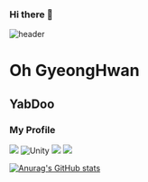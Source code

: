 ### Hi there 👋
![header](https://capsule-render.vercel.app/api?type=waving&color=black&height=300&section=header&text=This%20Is%20YabDoo%&fontSize=90&fontAlignY=38&desc=My%20First%20Profile%20!&descAlignY=51&descAlign=62)

# Oh GyeongHwan
## YabDoo
### My Profile
<img src="https://img.shields.io/badge/CSharp-239120?style=flat-square&logo=C#&logoColor=white"/>
<img alt="Unity" src ="https://img.shields.io/badge/Unity-FAFAFA.svg?&style=for-the-badge&logo=Unity&logoColor=black"/>
<img src="https://img.shields.io/badge/Github-181717?style=flat-square&logo=Github&logoColor=white"/>
<img src="https://img.shields.io/badge/SourceTree-0052CC?style=flat-square&logo=SourceTree&logoColor=white"/>

[![Anurag's GitHub stats](https://github-readme-stats.vercel.app/api?username=yabidooooo&show_icons=true&theme=radical&count_private=true&include_all_commits=true)](https://github.com/anuraghazra/github-readme-stats)

<!--
**yabidooooo/yabidooooo** is a ✨ _special_ ✨ repository because its `README.md` (this file) appears on your GitHub profile.

Here are some ideas to get you started:

- 🔭 I’m currently working on ...
- 🌱 I’m currently learning ...
- 👯 I’m looking to collaborate on ...
- 🤔 I’m looking for help with ...
- 💬 Ask me about ...
- 📫 How to reach me: ...
- 😄 Pronouns: ...
- ⚡ Fun fact: ...
-->
